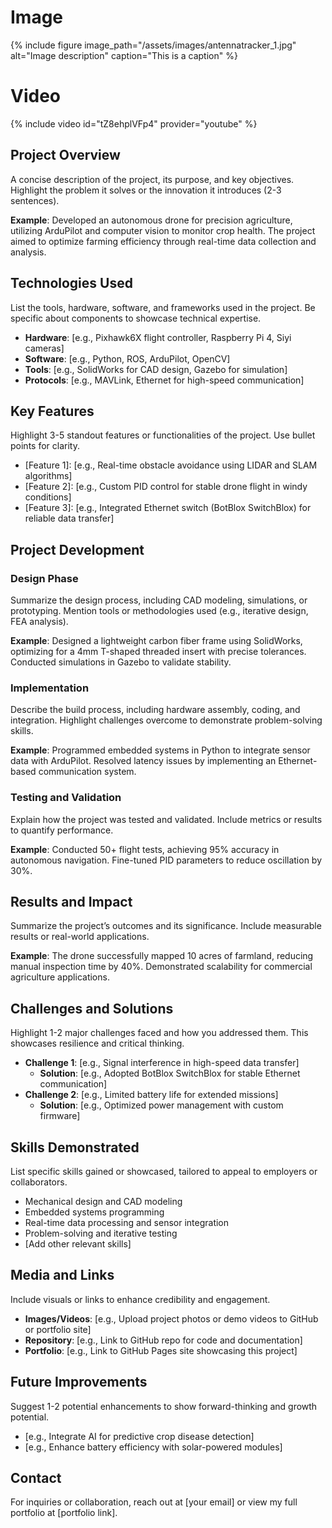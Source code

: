 # Image
{% include figure image_path="/assets/images/antennatracker_1.jpg" alt="Image description" caption="This is a caption" %}

# Video
{% include video id="tZ8ehplVFp4" provider="youtube" %}

## Project Overview
A concise description of the project, its purpose, and key objectives. Highlight the problem it solves or the innovation it introduces (2-3 sentences).

**Example**: Developed an autonomous drone for precision agriculture, utilizing ArduPilot and computer vision to monitor crop health. The project aimed to optimize farming efficiency through real-time data collection and analysis.

## Technologies Used
List the tools, hardware, software, and frameworks used in the project. Be specific about components to showcase technical expertise.

- **Hardware**: [e.g., Pixhawk6X flight controller, Raspberry Pi 4, Siyi cameras]
- **Software**: [e.g., Python, ROS, ArduPilot, OpenCV]
- **Tools**: [e.g., SolidWorks for CAD design, Gazebo for simulation]
- **Protocols**: [e.g., MAVLink, Ethernet for high-speed communication]

## Key Features
Highlight 3-5 standout features or functionalities of the project. Use bullet points for clarity.

- [Feature 1]: [e.g., Real-time obstacle avoidance using LIDAR and SLAM algorithms]
- [Feature 2]: [e.g., Custom PID control for stable drone flight in windy conditions]
- [Feature 3]: [e.g., Integrated Ethernet switch (BotBlox SwitchBlox) for reliable data transfer]

## Project Development
### Design Phase
Summarize the design process, including CAD modeling, simulations, or prototyping. Mention tools or methodologies used (e.g., iterative design, FEA analysis).

**Example**: Designed a lightweight carbon fiber frame using SolidWorks, optimizing for a 4mm T-shaped threaded insert with precise tolerances. Conducted simulations in Gazebo to validate stability.

### Implementation
Describe the build process, including hardware assembly, coding, and integration. Highlight challenges overcome to demonstrate problem-solving skills.

**Example**: Programmed embedded systems in Python to integrate sensor data with ArduPilot. Resolved latency issues by implementing an Ethernet-based communication system.

### Testing and Validation
Explain how the project was tested and validated. Include metrics or results to quantify performance.

**Example**: Conducted 50+ flight tests, achieving 95% accuracy in autonomous navigation. Fine-tuned PID parameters to reduce oscillation by 30%.

## Results and Impact
Summarize the project’s outcomes and its significance. Include measurable results or real-world applications.

**Example**: The drone successfully mapped 10 acres of farmland, reducing manual inspection time by 40%. Demonstrated scalability for commercial agriculture applications.

## Challenges and Solutions
Highlight 1-2 major challenges faced and how you addressed them. This showcases resilience and critical thinking.

- **Challenge 1**: [e.g., Signal interference in high-speed data transfer]
  - **Solution**: [e.g., Adopted BotBlox SwitchBlox for stable Ethernet communication]
- **Challenge 2**: [e.g., Limited battery life for extended missions]
  - **Solution**: [e.g., Optimized power management with custom firmware]

## Skills Demonstrated
List specific skills gained or showcased, tailored to appeal to employers or collaborators.

- Mechanical design and CAD modeling
- Embedded systems programming
- Real-time data processing and sensor integration
- Problem-solving and iterative testing
- [Add other relevant skills]

## Media and Links
Include visuals or links to enhance credibility and engagement.

- **Images/Videos**: [e.g., Upload project photos or demo videos to GitHub or portfolio site]
- **Repository**: [e.g., Link to GitHub repo for code and documentation]
- **Portfolio**: [e.g., Link to GitHub Pages site showcasing this project]

## Future Improvements
Suggest 1-2 potential enhancements to show forward-thinking and growth potential.

- [e.g., Integrate AI for predictive crop disease detection]
- [e.g., Enhance battery efficiency with solar-powered modules]

## Contact
For inquiries or collaboration, reach out at [your email] or view my full portfolio at [portfolio link].
